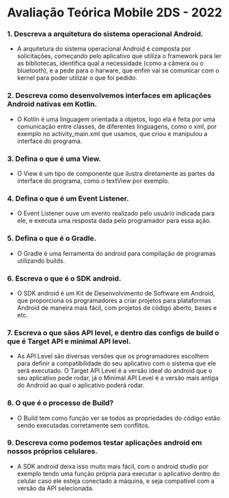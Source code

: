 # Avaliação Teórica Mobile 2DS - 2022

### **1.** Descreva a arquitetura do sistema operacional Android.

* A arquitetura do sistema operacional Android é composta por solicitações, começando pelo aplicativo que utiliza o framework para ler as bibliotecas, identifica qual a necessidade (como a câmera ou o bluetooth), e a pede para o harware, que enfim vai se comunicar com o kernel para poder utilizar o que foi pedido.

### **2.** Descreva como desenvolvemos interfaces em aplicações Android nativas em Kotlin.

* O Kotlin é uma linguagem orientada a objetos, logo ela é feita por uma comunicação entre classes, de diferentes linguagens, como o xml, por exemplo no activity_main.xml que usamos, que criou e manipulou a interface do programa.


### **3.** Defina o que é uma View.

* O View é um tipo de componente que ilustra diretamente as partes da interface do programa, como o textView por exemplo.

### **4.** Defina o que é um Event Listener.

* O Event Listener ouve um evento realizado pelo usuário indicada para ele, e executa uma resposta dada pelo programador para essa ação.

### **5.** Defina o que é o Gradle.

* O Gradle é uma ferramenta do android para compilação de programas utilizando builds.

### **6.** Escreva o que é o SDK android.

* O SDK android é um Kit de Desenvolvimento de Software em Android, que proporciona os programadores a criar projetos para plataformas Android de maneira mais fácil, com projetos de código aberto, bases e etc.

### **7.** Escreva o que sãos API level, e dentro das configs de build o que é Target API e minimal API level.

* As API Level são diversas versões que os programadores escolhem para definir a compatibilidade do seu aplicativo com o sistema que ele será executado. O Target API Level é a versão ideal do android que o seu aplicativo pode rodar, já o Minimal API Level é a versão mais antiga do Android ao qual o aplicativo poderá rodar.

### **8.** O que é o processo de Build?

* O Build tem como função ver se todos as propriedades do código estão sendo executadas corretamente sem conflitos.

### **9.** Descreva como podemos testar aplicações android em nossos próprios celulares.

* A SDK android deixa isso muito mais fácil, com o android studio por exemplo tendo uma função própria para executar o aplicativo dentro do celular caso ele esteja conectado a máquina, e seja compatível com a versão da API selecionada.
